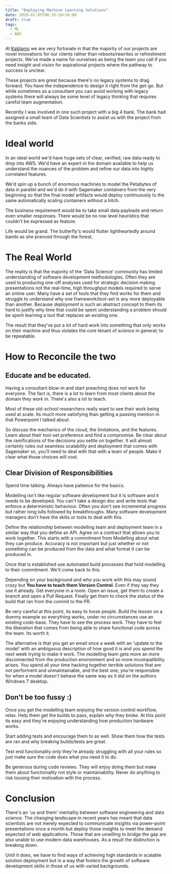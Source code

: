 ```yaml
---
title: "Deploying Machine Learning Solutions"
date: 2020-02-05T08:18:19+10:00
draft: true
tags:
  - ML
  - AWS
---
```


At [Kablamo](https://kablamo.com.au) we are very fortunate in that the majority of our projects are novel innovations for our clients rather than reboots/rewrites or refreshment projects.  We've made a name for ourselves as being the team you call if you need insight and vision for aspirational projects where the pathway to success is unclear.

These projects are great because there's no legacy systems to drag forward.  You have the independence to design it right from the get-go.  But while sometimes as a consultant you can avoid working with legacy systems there will always be some level of legacy thinking that requires careful team augmentation.

Recently I was involved in one such project with a big 4 bank.  The bank had assigned a small team of Data Scientists to assist us with the project from the banks side.

# Ideal world

In an ideal world we'd have huge sets of clear, verified, raw data ready to drop into AWS.  We'd have an expert in the domain available to help us understand the nuances of the problem and refine our data into highly correlated features.

We'd spin up a bunch of enormous machines to model the Petabytes of data in parallel and we'd do it with Sagemaker containers from the very beginning so that the final model artifacts would deploy continuously to the same automatically scaling containers without a hitch.

The business requirement would be to take small data payloads and return even smaller responses.   There would be no row level heuristics that couldn't be expressed as feature.

Life would be grand.  The butterfly's would flutter lightheartedly around bambi as she pranced through the forest.

# The Real World

The reality is that the majority of the 'Data Science' community has limited understanding of software development methodologies.  Often they are used to producing one-off analyses used for strategic decision making presentations not the real-time, high throughput models required to serve an online user.  Many have a set of tools that they find works for them and struggle to understand why one framework/tool-set is any more deployable than another. Because *deployment* is such an abstract concept to them its hard to justify why time that could be spent understanding a problem should be spent learning a tool that replaces an existing one.

The result that they've put a lot of hard work into something that only works on their machine and thus violates the core tenant of *science* in general; to be repeatable.

# How to Reconcile the two

## Educate and be educated.

Having a consultant blow-in and start preaching does not work for everyone.  The fact is, there is a lot to learn from most clients about the domain they work in.  There's also a lot to teach.

Most of these old-school researchers really want to see their work being used at scale.  Its much more satisfying than getting a passing mention in that Powerpoint I talked about.

So discuss the mechanics of the cloud, the limitations, and the features.  Learn about their tool-set preference and find a compromise.  Be clear about the ramifications of the decisions you settle on together.  It will almost certainly rules out seamless scalability and deployment that comes with Sagemaker so, you'll need to deal with that with a team of people.  Make it clear what those choices will cost.


## Clear Division of Responsibilities

Spend time talking.  Always have patience for the basics.

Modelling isn't like regular software development but it is software and it needs to be developed.  You can't take a design doc and write tests that enforce a deterministic behaviour.  Often you don't see incremental progress but rather long lulls followed by breakthroughs.  Many software development managers don't have the skills or tools to deal with this.

Define the relationship between modelling team and deployment team in a similar way that you define an API.  Agree on a contract that allows you to work together.  This starts with a commitment from Modelling about what they can produce. Accuracy is not important but just whether or not something can be produced from the data and what format it can be produced in.

Once that is established use automated build processes that hold modelling to their commitment.  We'll come back to this.

Depending on your background and who you work with this may sound crazy but **You have to teach them Version Control**.  Even if they say they use it already. Get everyone in a room.  Open an issue, get them to create a branch and open a Pull Request.  Finally get them to check the status of the build that ran from the commit to the PR.

Be very careful at this point, its easy to loose people.  Build the lesson on a dummy example so everything works, under no circumstances use an existing code-base.  They have to see the process work.  They have to feel the liberation that comes from being able to share functional code across the team.  Its worth it.

The alternative is that you get an email once a week with an 'update to the model' with an ambiguous description of how good it is and you spend the next week trying to make it work.  The modelling team gets more an more disconnected from the production environment and so more incompatibility arises.  You spend all your time hacking together terrible solutions that are not performent and unmaintainable, and the best one; you're responsible for when a model doesn't behave the same way as it did on the authors Windows 7 desktop.

## Don't be too fussy :)

Once you get the modelling team enjoying the version control workflow, relax.  Help them get the builds to pass, explain why they broke.  At this point its easy and they're enjoying understanding how production hardware works.

Start adding tests and encourage them to as well.  Show them how the tests are ran and why breaking builds/tests are great.

Test end functionality only they're already struggling with all your rules so just make sure the code does what you need it to do.

Be generous during code reviews. They will enjoy doing them but make them about functionality not style or maintainability. Never do anything to risk loosing their motivation with the process.

# Conclusion

There's an 'us and them' mentality between software engineering and data science.  The changing landscape in recent years has meant that data scientists are not merely expected to communicate insights via power-point presentations once a month but deploy those insights to meet the demand expected of web applications.  Those that are unwilling to bridge the gap are also unable to use modern data warehouses.  As a result the distinction is breaking down.

Until it does, we have to find ways of achieving high standards in scalable solution deployment but in a way that fosters the growth of software development skills in those of us with varied backgrounds.


